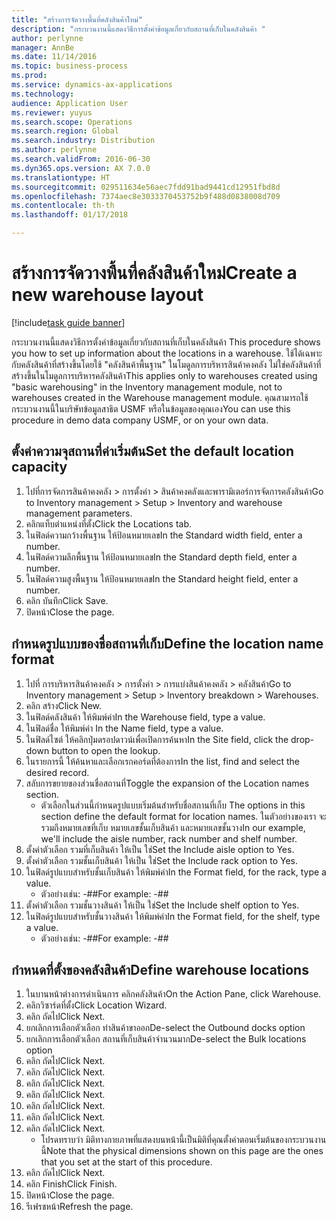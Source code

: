 ```yaml
---
title: "สร้างการจัดวางพื้นที่คลังสินค้าใหม่"
description: "กระบวนงานนี้แสดงวิธีการตั้งค่าข้อมูลเกี่ยวกับสถานที่เก็บในคลังสินค้า "
author: perlynne
manager: AnnBe
ms.date: 11/14/2016
ms.topic: business-process
ms.prod: 
ms.service: dynamics-ax-applications
ms.technology: 
audience: Application User
ms.reviewer: yuyus
ms.search.scope: Operations
ms.search.region: Global
ms.search.industry: Distribution
ms.author: perlynne
ms.search.validFrom: 2016-06-30
ms.dyn365.ops.version: AX 7.0.0
ms.translationtype: HT
ms.sourcegitcommit: 029511634e56aec7fdd91bad9441cd12951fbd8d
ms.openlocfilehash: 7374aec8e3033370453752b9f488d0838008d709
ms.contentlocale: th-th
ms.lasthandoff: 01/17/2018

---
```

# <a name="create-a-new-warehouse-layout"></a><span data-ttu-id="a2e38-103">สร้างการจัดวางพื้นที่คลังสินค้าใหม่</span><span class="sxs-lookup"><span data-stu-id="a2e38-103">Create a new warehouse layout</span></span>

[!include[task guide banner](../../includes/task-guide-banner.md)]

<span data-ttu-id="a2e38-104">กระบวนงานนี้แสดงวิธีการตั้งค่าข้อมูลเกี่ยวกับสถานที่เก็บในคลังสินค้า </span><span class="sxs-lookup"><span data-stu-id="a2e38-104">This procedure shows you how to set up information about the locations in a warehouse.</span></span> <span data-ttu-id="a2e38-105">ใช้ได้เฉพาะกับคลังสินค้าที่สร้างขึ้นโดยใช้ "คลังสินค้าพื้นฐาน" ในโมดูลการบริหารสินค้าคงคลัง ไม่ใช่คลังสินค้าที่สร้างขึ้นในโมดูลการบริหารคลังสินค้า</span><span class="sxs-lookup"><span data-stu-id="a2e38-105">This applies only to warehouses created using "basic warehousing" in the Inventory management module, not to warehouses created in the Warehouse management module.</span></span> <span data-ttu-id="a2e38-106">คุณสามารถใช้กระบวนงานนี้ในบริษัทข้อมูลสาธิต USMF หรือในข้อมูลของคุณเอง</span><span class="sxs-lookup"><span data-stu-id="a2e38-106">You can use this procedure in demo data company USMF, or on your own data.</span></span>


## <a name="set-the-default-location-capacity"></a><span data-ttu-id="a2e38-107">ตั้งค่าความจุสถานที่ค่าเริ่มต้น</span><span class="sxs-lookup"><span data-stu-id="a2e38-107">Set the default location capacity</span></span>
1. <span data-ttu-id="a2e38-108">ไปที่การจัดการสินค้าคงคลัง > การตั้งค่า > สินค้าคงคลังและพารามิเตอร์การจัดการคลังสินค้า</span><span class="sxs-lookup"><span data-stu-id="a2e38-108">Go to Inventory management > Setup > Inventory and warehouse management parameters.</span></span>
2. <span data-ttu-id="a2e38-109">คลิกแท็บตำแหน่งที่ตั้ง</span><span class="sxs-lookup"><span data-stu-id="a2e38-109">Click the Locations tab.</span></span>
3. <span data-ttu-id="a2e38-110">ในฟิลด์ความกว้างพื้นฐาน ให้ป้อนหมายเลข</span><span class="sxs-lookup"><span data-stu-id="a2e38-110">In the Standard width field, enter a number.</span></span>
4. <span data-ttu-id="a2e38-111">ในฟิลด์ความลึกพื้นฐาน ให้ป้อนหมายเลข</span><span class="sxs-lookup"><span data-stu-id="a2e38-111">In the Standard depth field, enter a number.</span></span>
5. <span data-ttu-id="a2e38-112">ในฟิลด์ความสูงพื้นฐาน ให้ป้อนหมายเลข</span><span class="sxs-lookup"><span data-stu-id="a2e38-112">In the Standard height field, enter a number.</span></span>
6. <span data-ttu-id="a2e38-113">คลิก บันทึก</span><span class="sxs-lookup"><span data-stu-id="a2e38-113">Click Save.</span></span>
7. <span data-ttu-id="a2e38-114">ปิดหน้า</span><span class="sxs-lookup"><span data-stu-id="a2e38-114">Close the page.</span></span>

## <a name="define-the-location-name-format"></a><span data-ttu-id="a2e38-115">กำหนดรูปแบบของชื่อสถานที่เก็บ</span><span class="sxs-lookup"><span data-stu-id="a2e38-115">Define the location name format</span></span>
1. <span data-ttu-id="a2e38-116">ไปที่ การบริหารสินค้าคงคลัง > การตั้งค่า > การแบ่งสินค้าคงคลัง > คลังสินค้า</span><span class="sxs-lookup"><span data-stu-id="a2e38-116">Go to Inventory management > Setup > Inventory breakdown > Warehouses.</span></span>
2. <span data-ttu-id="a2e38-117">คลิก สร้าง</span><span class="sxs-lookup"><span data-stu-id="a2e38-117">Click New.</span></span>
3. <span data-ttu-id="a2e38-118">ในฟิลด์คลังสินค้า ให้พิมพ์ค่า</span><span class="sxs-lookup"><span data-stu-id="a2e38-118">In the Warehouse field, type a value.</span></span>
4. <span data-ttu-id="a2e38-119">ในฟิลด์ชื่อ ให้พิมพ์ค่า </span><span class="sxs-lookup"><span data-stu-id="a2e38-119">In the Name field, type a value.</span></span>
5. <span data-ttu-id="a2e38-120">ในฟิลด์ไซต์ ให้คลิกปุ่มดรอปดาวน์เพื่อเปิดการค้นหา</span><span class="sxs-lookup"><span data-stu-id="a2e38-120">In the Site field, click the drop-down button to open the lookup.</span></span>
6. <span data-ttu-id="a2e38-121">ในรายการนี้ ให้ค้นหาและเลือกเรกคอร์ดที่ต้องการ</span><span class="sxs-lookup"><span data-stu-id="a2e38-121">In the list, find and select the desired record.</span></span>
7. <span data-ttu-id="a2e38-122">สลับการขยายของส่วนชื่อสถานที่</span><span class="sxs-lookup"><span data-stu-id="a2e38-122">Toggle the expansion of the Location names section.</span></span>
    * <span data-ttu-id="a2e38-123">ตัวเลือกในส่วนนี้กำหนดรูปแบบเริ่มต้นสำหรับชื่อสถานที่เก็บ </span><span class="sxs-lookup"><span data-stu-id="a2e38-123">The options in this section define the default format for location names.</span></span> <span data-ttu-id="a2e38-124">ในตัวอย่างของเรา จะรวมถึงหมายเลขที่เก็บ หมายเลขชั้นเก็บสินค้า และหมายเลขชั้นวาง</span><span class="sxs-lookup"><span data-stu-id="a2e38-124">In our example, we'll include the aisle number, rack number and shelf number.</span></span>  
8. <span data-ttu-id="a2e38-125">ตั้งค่าตัวเลือก รวมที่เก็บสินค้า ให้เป็น ใช่</span><span class="sxs-lookup"><span data-stu-id="a2e38-125">Set the Include aisle option to Yes.</span></span>
9. <span data-ttu-id="a2e38-126">ตั้งค่าตัวเลือก รวมชั้นเก็บสินค้า ให้เป็น ใช่</span><span class="sxs-lookup"><span data-stu-id="a2e38-126">Set the Include rack option to Yes.</span></span>
10. <span data-ttu-id="a2e38-127">ในฟิลด์รูปแบบสำหรับชั้นเก็บสินค้า ให้พิมพ์ค่า</span><span class="sxs-lookup"><span data-stu-id="a2e38-127">In the Format field, for the rack, type a value.</span></span>
    * <span data-ttu-id="a2e38-128">ตัวอย่างเช่น: -##</span><span class="sxs-lookup"><span data-stu-id="a2e38-128">For example: -##</span></span>  
11. <span data-ttu-id="a2e38-129">ตั้งค่าตัวเลือก รวมชั้นวางสินค้า ให้เป็น ใช่</span><span class="sxs-lookup"><span data-stu-id="a2e38-129">Set the Include shelf option to Yes.</span></span>
12. <span data-ttu-id="a2e38-130">ในฟิลด์รูปแบบสำหรับชั้นวางสินค้า ให้พิมพ์ค่า</span><span class="sxs-lookup"><span data-stu-id="a2e38-130">In the Format field, for the shelf, type a value.</span></span>
    * <span data-ttu-id="a2e38-131">ตัวอย่างเช่น: -##</span><span class="sxs-lookup"><span data-stu-id="a2e38-131">For example: -##</span></span>  

## <a name="define-warehouse-locations"></a><span data-ttu-id="a2e38-132">กำหนดที่ตั้งของคลังสินค้า</span><span class="sxs-lookup"><span data-stu-id="a2e38-132">Define warehouse locations</span></span>
1. <span data-ttu-id="a2e38-133">ในบานหน้าต่างการดำเนินการ คลิกคลังสินค้า</span><span class="sxs-lookup"><span data-stu-id="a2e38-133">On the Action Pane, click Warehouse.</span></span>
2. <span data-ttu-id="a2e38-134">คลิกวิซาร์ดที่ตั้ง</span><span class="sxs-lookup"><span data-stu-id="a2e38-134">Click Location Wizard.</span></span>
3. <span data-ttu-id="a2e38-135">คลิก ถัดไป</span><span class="sxs-lookup"><span data-stu-id="a2e38-135">Click Next.</span></span>
4. <span data-ttu-id="a2e38-136">ยกเลิกการเลือกตัวเลือก ท่าสินค้าขาออก</span><span class="sxs-lookup"><span data-stu-id="a2e38-136">De-select the Outbound docks option</span></span>
5. <span data-ttu-id="a2e38-137">ยกเลิกการเลือกตัวเลือก สถานที่เก็บสินค้าจำนวนมาก</span><span class="sxs-lookup"><span data-stu-id="a2e38-137">De-select the Bulk locations option</span></span>
6. <span data-ttu-id="a2e38-138">คลิก ถัดไป</span><span class="sxs-lookup"><span data-stu-id="a2e38-138">Click Next.</span></span>
7. <span data-ttu-id="a2e38-139">คลิก ถัดไป</span><span class="sxs-lookup"><span data-stu-id="a2e38-139">Click Next.</span></span>
8. <span data-ttu-id="a2e38-140">คลิก ถัดไป</span><span class="sxs-lookup"><span data-stu-id="a2e38-140">Click Next.</span></span>
9. <span data-ttu-id="a2e38-141">คลิก ถัดไป</span><span class="sxs-lookup"><span data-stu-id="a2e38-141">Click Next.</span></span>
10. <span data-ttu-id="a2e38-142">คลิก ถัดไป</span><span class="sxs-lookup"><span data-stu-id="a2e38-142">Click Next.</span></span>
11. <span data-ttu-id="a2e38-143">คลิก ถัดไป</span><span class="sxs-lookup"><span data-stu-id="a2e38-143">Click Next.</span></span>
12. <span data-ttu-id="a2e38-144">คลิก ถัดไป</span><span class="sxs-lookup"><span data-stu-id="a2e38-144">Click Next.</span></span>
    * <span data-ttu-id="a2e38-145">โปรดทราบว่า มิติทางกายภาพที่แสดงบนหน้านี้เป็นมิติที่คุณตั้งค่าตอนเริ่มต้นของกระบวนงานนี้</span><span class="sxs-lookup"><span data-stu-id="a2e38-145">Note that the physical dimensions shown on this page are the ones that you set at the start of this procedure.</span></span>  
13. <span data-ttu-id="a2e38-146">คลิก ถัดไป</span><span class="sxs-lookup"><span data-stu-id="a2e38-146">Click Next.</span></span>
14. <span data-ttu-id="a2e38-147">คลิก Finish</span><span class="sxs-lookup"><span data-stu-id="a2e38-147">Click Finish.</span></span>
15. <span data-ttu-id="a2e38-148">ปิดหน้า</span><span class="sxs-lookup"><span data-stu-id="a2e38-148">Close the page.</span></span>
16. <span data-ttu-id="a2e38-149">รีเฟรชหน้า</span><span class="sxs-lookup"><span data-stu-id="a2e38-149">Refresh the page.</span></span>

